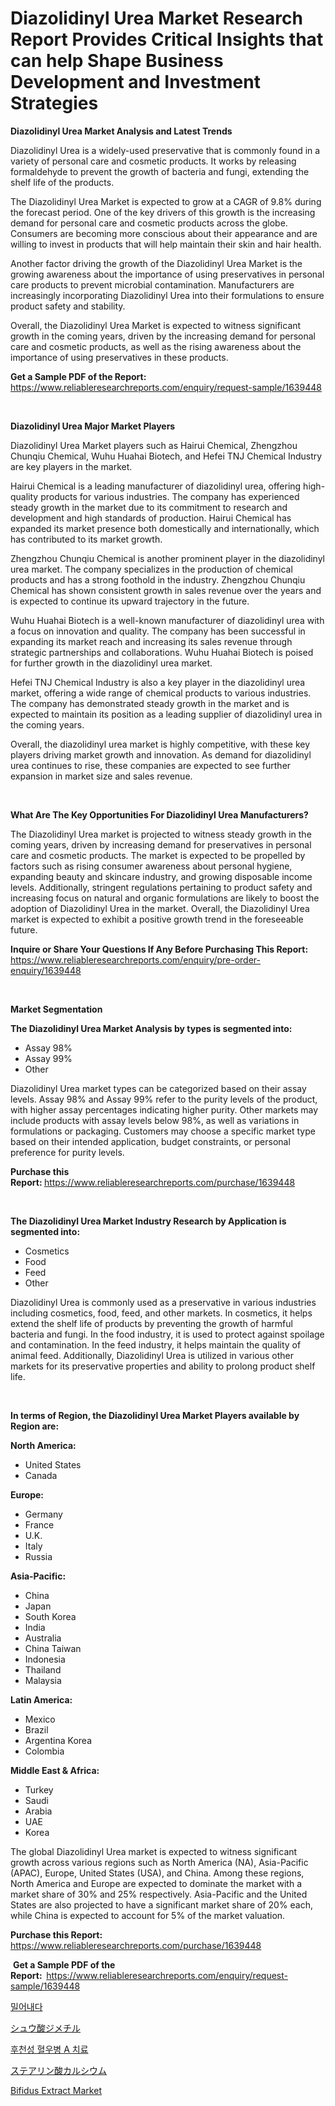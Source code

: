 <p><h1>Diazolidinyl Urea Market Research Report Provides Critical Insights that can help Shape Business Development and Investment Strategies</h1></p><p><strong>Diazolidinyl Urea Market Analysis and Latest Trends</strong></p>
<p><p>Diazolidinyl Urea is a widely-used preservative that is commonly found in a variety of personal care and cosmetic products. It works by releasing formaldehyde to prevent the growth of bacteria and fungi, extending the shelf life of the products.</p><p>The Diazolidinyl Urea Market is expected to grow at a CAGR of 9.8% during the forecast period. One of the key drivers of this growth is the increasing demand for personal care and cosmetic products across the globe. Consumers are becoming more conscious about their appearance and are willing to invest in products that will help maintain their skin and hair health.</p><p>Another factor driving the growth of the Diazolidinyl Urea Market is the growing awareness about the importance of using preservatives in personal care products to prevent microbial contamination. Manufacturers are increasingly incorporating Diazolidinyl Urea into their formulations to ensure product safety and stability.</p><p>Overall, the Diazolidinyl Urea Market is expected to witness significant growth in the coming years, driven by the increasing demand for personal care and cosmetic products, as well as the rising awareness about the importance of using preservatives in these products.</p></p>
<p><strong>Get a Sample PDF of the Report:&nbsp;</strong> <a href="https://www.reliableresearchreports.com/enquiry/request-sample/1639448">https://www.reliableresearchreports.com/enquiry/request-sample/1639448</a></p>
<p>&nbsp;</p>
<p><strong>Diazolidinyl Urea Major Market Players</strong></p>
<p><p>Diazolidinyl Urea Market players such as Hairui Chemical, Zhengzhou Chunqiu Chemical, Wuhu Huahai Biotech, and Hefei TNJ Chemical Industry are key players in the market. </p><p>Hairui Chemical is a leading manufacturer of diazolidinyl urea, offering high-quality products for various industries. The company has experienced steady growth in the market due to its commitment to research and development and high standards of production. Hairui Chemical has expanded its market presence both domestically and internationally, which has contributed to its market growth.</p><p>Zhengzhou Chunqiu Chemical is another prominent player in the diazolidinyl urea market. The company specializes in the production of chemical products and has a strong foothold in the industry. Zhengzhou Chunqiu Chemical has shown consistent growth in sales revenue over the years and is expected to continue its upward trajectory in the future.</p><p>Wuhu Huahai Biotech is a well-known manufacturer of diazolidinyl urea with a focus on innovation and quality. The company has been successful in expanding its market reach and increasing its sales revenue through strategic partnerships and collaborations. Wuhu Huahai Biotech is poised for further growth in the diazolidinyl urea market.</p><p>Hefei TNJ Chemical Industry is also a key player in the diazolidinyl urea market, offering a wide range of chemical products to various industries. The company has demonstrated steady growth in the market and is expected to maintain its position as a leading supplier of diazolidinyl urea in the coming years.</p><p>Overall, the diazolidinyl urea market is highly competitive, with these key players driving market growth and innovation. As demand for diazolidinyl urea continues to rise, these companies are expected to see further expansion in market size and sales revenue.</p></p>
<p>&nbsp;</p>
<p><strong>What Are The Key Opportunities For Diazolidinyl Urea Manufacturers?</strong></p>
<p><p>The Diazolidinyl Urea market is projected to witness steady growth in the coming years, driven by increasing demand for preservatives in personal care and cosmetic products. The market is expected to be propelled by factors such as rising consumer awareness about personal hygiene, expanding beauty and skincare industry, and growing disposable income levels. Additionally, stringent regulations pertaining to product safety and increasing focus on natural and organic formulations are likely to boost the adoption of Diazolidinyl Urea in the market. Overall, the Diazolidinyl Urea market is expected to exhibit a positive growth trend in the foreseeable future.</p></p>
<p><strong>Inquire or Share Your Questions If Any Before Purchasing This Report:</strong> <a href="https://www.reliableresearchreports.com/enquiry/pre-order-enquiry/1639448">https://www.reliableresearchreports.com/enquiry/pre-order-enquiry/1639448</a></p>
<p>&nbsp;</p>
<p><strong>Market Segmentation</strong></p>
<p><strong>The Diazolidinyl Urea Market Analysis by types is segmented into:</strong></p>
<p><ul><li>Assay 98%</li><li>Assay 99%</li><li>Other</li></ul></p>
<p><p>Diazolidinyl Urea market types can be categorized based on their assay levels. Assay 98% and Assay 99% refer to the purity levels of the product, with higher assay percentages indicating higher purity. Other markets may include products with assay levels below 98%, as well as variations in formulations or packaging. Customers may choose a specific market type based on their intended application, budget constraints, or personal preference for purity levels.</p></p>
<p><strong>Purchase this Report:&nbsp;</strong><a href="https://www.reliableresearchreports.com/purchase/1639448">https://www.reliableresearchreports.com/purchase/1639448</a></p>
<p>&nbsp;</p>
<p><strong>The Diazolidinyl Urea Market Industry Research by Application is segmented into:</strong></p>
<p><ul><li>Cosmetics</li><li>Food</li><li>Feed</li><li>Other</li></ul></p>
<p><p>Diazolidinyl Urea is commonly used as a preservative in various industries including cosmetics, food, feed, and other markets. In cosmetics, it helps extend the shelf life of products by preventing the growth of harmful bacteria and fungi. In the food industry, it is used to protect against spoilage and contamination. In the feed industry, it helps maintain the quality of animal feed. Additionally, Diazolidinyl Urea is utilized in various other markets for its preservative properties and ability to prolong product shelf life.</p></p>
<p>&nbsp;</p>
<p><strong>In terms of Region, the Diazolidinyl Urea Market Players available by Region are:</strong></p>
<p>
    <p> <strong> North America: </strong>
        <ul>
            <li>United States</li>
            <li>Canada</li>
        </ul>
        </p> 
    <p> <strong> Europe: </strong>
        <ul>
            <li>Germany</li>
            <li>France</li>
            <li>U.K.</li>
            <li>Italy</li>
            <li>Russia</li>
        </ul>
        </p> 
    <p> <strong> Asia-Pacific: </strong>
        <ul>
            <li>China</li>
            <li>Japan</li>
            <li>South Korea</li>
            <li>India</li>
            <li>Australia</li>
            <li>China Taiwan</li>
            <li>Indonesia</li>
            <li>Thailand</li>
            <li>Malaysia</li>
        </ul>
        </p> 
    <p> <strong> Latin America: </strong>
        <ul>
            <li>Mexico</li>
            <li>Brazil</li>
            <li>Argentina Korea</li>
            <li>Colombia</li>
        </ul>
        </p> 
    <p> <strong> Middle East & Africa: </strong>
        <ul>
            <li>Turkey</li>
            <li>Saudi</li>
            <li>Arabia</li>
            <li>UAE</li>
            <li>Korea</li>
        </ul>
    </p>
    </p>
<p><p>The global Diazolidinyl Urea market is expected to witness significant growth across various regions such as North America (NA), Asia-Pacific (APAC), Europe, United States (USA), and China. Among these regions, North America and Europe are expected to dominate the market with a market share of 30% and 25% respectively. Asia-Pacific and the United States are also projected to have a significant market share of 20% each, while China is expected to account for 5% of the market valuation.</p></p>
<p><strong>Purchase this Report: </strong><a href="https://www.reliableresearchreports.com/purchase/1639448">https://www.reliableresearchreports.com/purchase/1639448</a></p>
<p>&nbsp;<strong>Get a Sample PDF of the Report:&nbsp;&nbsp;</strong><a href="https://www.reliableresearchreports.com/enquiry/request-sample/1639448">https://www.reliableresearchreports.com/enquiry/request-sample/1639448</a></p>
<p><strong></strong></p>
<p><p><a href="https://github.com/bvubpqd5241630/Market-Research-Report-List-1/blob/main/3566798193378.md">밀어내다</a></p><p><a href="https://github.com/xemfu2379520/Market-Research-Report-List-1/blob/main/9733745193594.md">シュウ酸ジメチル</a></p><p><a href="https://github.com/khytkeqagplkzqvh/Market-Research-Report-List-1/blob/main/6837387193379.md">후천성 혈우병 A 치료</a></p><p><a href="https://github.com/bucuel854722/Market-Research-Report-List-1/blob/main/6909719193595.md">ステアリン酸カルシウム</a></p><p><a href="https://github.com/fiixsa/Market-Research-Report-List-1/blob/main/bifidus-extract-market.md">Bifidus Extract Market</a></p></p>